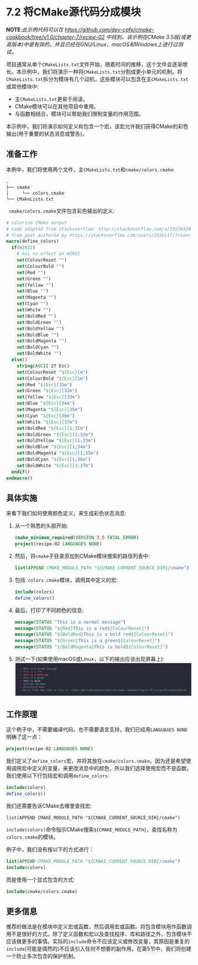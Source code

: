 # 7.2 将CMake源代码分成模块

**NOTE**:*此示例代码可以在 https://github.com/dev-cafe/cmake-cookbook/tree/v1.0/chapter-7/recipe-02 中找到。该示例在CMake 3.5版(或更高版本)中是有效的，并且已经在GNU/Linux、macOS和Windows上进行过测试。*

项目通常从单个`CMakeLists.txt`文件开始，随着时间的推移，这个文件会逐渐增长。本示例中，我们将演示一种将`CMakeLists.txt`分割成更小单元的机制。将`CMakeLists.txt`拆分为模块有几个动机，这些模块可以包含在主`CMakeLists.txt`或其他模块中:

* 主`CMakeLists.txt`更易于阅读。
* CMake模块可以在其他项目中重用。
* 与函数相结合，模块可以帮助我们限制变量的作用范围。

本示例中，我们将演示如何定义和包含一个宏，该宏允许我们获得CMake的彩色输出(用于重要的状态消息或警告)。

## 准备工作

本例中，我们将使用两个文件，主`CMakeLists.txt`和`cmake/colors.cmake`:

```shell
.
├── cmake
│     └── colors.cmake
└── CMakeLists.txt
```

` cmake/colors.cmake`文件包含彩色输出的定义:

```cmake
# colorize CMake output
# code adapted from stackoverflow: http://stackoverflow.com/a/19578320
# from post authored by https://stackoverflow.com/users/2556117/fraser
macro(define_colors)
  if(WIN32)
    # has no effect on WIN32
    set(ColourReset "")
    set(ColourBold "")
    set(Red "")
    set(Green "")
    set(Yellow "")
    set(Blue "")
    set(Magenta "")
    set(Cyan "")
    set(White "")
    set(BoldRed "")
    set(BoldGreen "")
    set(BoldYellow "")
    set(BoldBlue "")
    set(BoldMagenta "")
    set(BoldCyan "")
    set(BoldWhite "")
  else()
    string(ASCII 27 Esc)
    set(ColourReset "${Esc}[m")
    set(ColourBold "${Esc}[1m")
    set(Red "${Esc}[31m")
    set(Green "${Esc}[32m")
    set(Yellow "${Esc}[33m")
    set(Blue "${Esc}[34m")
    set(Magenta "${Esc}[35m")
    set(Cyan "${Esc}[36m")
    set(White "${Esc}[37m")
    set(BoldRed "${Esc}[1;31m")
    set(BoldGreen "${Esc}[1;32m")
    set(BoldYellow "${Esc}[1;33m")
    set(BoldBlue "${Esc}[1;34m")
    set(BoldMagenta "${Esc}[1;35m")
    set(BoldCyan "${Esc}[1;36m")
    set(BoldWhite "${Esc}[1;37m")
  endif()
endmacro()
```

## 具体实施

来看下我们如何使用颜色定义，来生成彩色状态消息:

1. 从一个熟悉的头部开始:

   ```cmake
   cmake_minimum_required(VERSION 3.5 FATAL_ERROR)
   project(recipe-02 LANGUAGES NONE)
   ```

2. 然后，将`cmake`子目录添加到CMake模块搜索的路径列表中:

   ```cmake
   list(APPEND CMAKE_MODULE_PATH "${CMAKE_CURRENT_SOURCE_DIR}/cmake")
   ```

3. 包括` colors.cmake`模块，调用其中定义的宏:

   ```cmake
   include(colors)
   define_colors()
   ```

4. 最后，打印了不同颜色的信息:

   ```cmake
   message(STATUS "This is a normal message")
   message(STATUS "${Red}This is a red${ColourReset}")
   message(STATUS "${BoldRed}This is a bold red${ColourReset}")
   message(STATUS "${Green}This is a green${ColourReset}")
   message(STATUS "${BoldMagenta}This is bold${ColourReset}")
   ```

5. 测试一下(如果使用macOS或Linux，以下的输出应该出现屏幕上):<img src="../../images/chapter7/7-2-1.png" />

## 工作原理

这个例子中，不需要编译代码，也不需要语言支持，我们已经用` LANGUAGES NONE `明确了这一点：

```cmake
project(recipe-02 LANGUAGES NONE)
```

我们定义了`define_colors`宏，并将其放在`cmake/colors.cmake`。因为还是希望使用调用宏中定义的变量，来更改消息中的颜色，所以我们选择使用宏而不是函数。我们使用以下行包括宏和调用`define_colors`:

```cmake
include(colors)
define_colors()
```

我们还需要告诉CMake去哪里查找宏:

```cmae
list(APPEND CMAKE_MODULE_PATH "${CMAKE_CURRENT_SOURCE_DIR}/cmake")
```

`include(colors)`命令指示CMake搜索`${CMAKE_MODULE_PATH}`，查找名称为`colors.cmake`的模块。

例子中，我们没有按以下的方式进行：

```cmake
list(APPEND CMAKE_MODULE_PATH "${CMAKE_CURRENT_SOURCE_DIR}/cmake")
include(colors)
```

而是使用一个显式包含的方式:

```cmake
include(cmake/colors.cmake)
```

## 更多信息

推荐的做法是在模块中定义宏或函数，然后调用宏或函数。将包含模块用作函数调用不是很好的方式。除了定义函数和宏以及查找程序、库和路径之外，包含模块不应该做更多的事情。实际的`include`命令不应该定义或修改变量，其原因是重复的`include`(可能是偶然的)不应该引入任何不想要的副作用。在第5节中，我们将创建一个防止多次包含的保护机制。